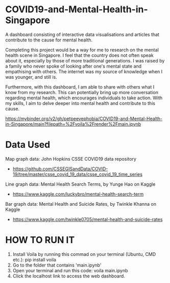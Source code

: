 # COVID19-and-Mental-Health-in-Singapore
A dashboard consisting of interactive data visualisations and articles that contribute to the cause for mental health.

Completing this project would be a way for me to research on the mental health scene in Singapore. I feel that the country does not often speak about it, especially by those of more traditional generations. I was raised by a family who never spoke of looking after one's mental state and empathising with others. The internet was my source of knowledge when I was younger, and still is.

Furthermore, with this dashboard, I am able to share with others what I know from my research. This can potentially bring up more conversation regarding mental health, which encourages individuals to take action. With my skills, I aim to delve deeper into mental health and contribute to this cause.

https://mybinder.org/v2/gh/petpeevephobia/COVID19-and-Mental-Health-in-Singapore/main?filepath=%2Fvoila%2Frender%2Fmain.ipynb

# Data Used
Map graph data: John Hopkins CSSE COVID19 data repository
- https://github.com/CSSEGISandData/COVID-19/tree/master/csse_covid_19_data/csse_covid_19_time_series

Line graph data: Mental Health Search Terms, by Yunge Hao on Kaggle
- https://www.kaggle.com/luckybro/mental-health-search-term

Bar graph data: Mental Health and Suicide Rates, by Twinkle Khanna on Kaggle
- https://www.kaggle.com/twinkle0705/mental-health-and-suicide-rates

# HOW TO RUN IT
1. Install Voila by running this commad on your terminal (Ubuntu, CMD etc.): pip install voila
2. Go to the folder that contains 'main.ipynb'
3. Open your terminal and run this code: voila main.ipynb
4. Click the localhost link to access the web dashboard.
